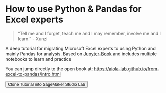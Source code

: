 # How to use Python & Pandas for Excel experts

> “Tell me and I forget, teach me and I may remember, involve me and I learn.” - Xunzi

A deep tutorial for migrating Microsoft Excel experts to using Python and mainly Pandas for analysis. 
Based on [Jupyter-Book](https://jupyterbook.org) and includes multiple notebooks to learn and practice

You can jump directly to the open book at: https://aiola-lab.github.io/from-excel-to-pandas/intro.html

<button class="jp-mod-styled" data-commandlinker-command="git:clone" data-commandlinker-args="{&quot;URL&quot;: &quot;https://github.com/aiola-lab/from-excel-to-pandas.git&quot;}">Clone Tutorial into SageMaker Studio Lab</button>

